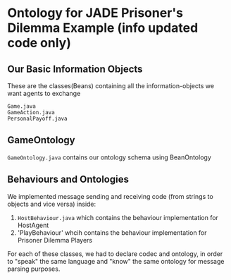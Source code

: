 
# Ontology for JADE Prisoner's Dilemma Example (info updated code only)

## Our Basic Information Objects
These are the classes(Beans) containing all the information-objects we want agents to exchange
```
Game.java
GameAction.java
PersonalPayoff.java
```
## GameOntology
`GameOntology.java` contains our ontology schema using BeanOntology

## Behaviours and Ontologies
We implemented message sending and receiving code (from strings to objects and vice versa) inside:
1. `HostBehaviour.java` which contains the behaviour implementation for HostAgent
2. 'PlayBehaviour'  whcih contains the behaviour implementation for Prisoner Dilemma Players

For each of these classes, we had to declare codec and ontology, in order to "speak" the same language and "know" the same ontology for message parsing purposes.
